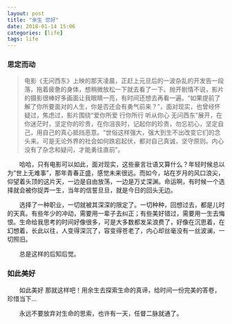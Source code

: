 ```yaml
---
layout: post
title: "余生 您好"
date: 2018-01-14 15:06
categories: [life]
tags: life
---
```


### 思定而动

> 电影《无问西东》上映的那天凌晨，正赶上元旦后的一波杂乱的开发告一段落，拖着疲惫的身体，想稍微放松一下就去看了一下。抛开剧情不说，影片的摄影很棒好多画面让我眼睛一亮，有时间还想去再看一遍。“如果提前了解了你所要面对的人生，你是否还会有勇气前来？”，面对现实，也曾经怀疑过，焦虑过，影片围绕“爱你所爱 行你所行 听从你心 无问西东”展开，在你迷茫时，坚定你的珍贵，在你沮丧时，记起你的珍贵，勿忘初心，坚定自己，用自己的真心抵挡恶意。“世俗这样强大，强大到生不出改变它们的念头来。可是无论外界的社会如何跌宕起伏，都对自己真诚，坚守原则。内心没有了杂念和疑问，才能勇往直前”。

&emsp;&emsp;哈哈，只有电影可以如此，面对现实，这些豪言壮语又算什么？年轻时候总以为“世上无难事”，那年青春正盛，感觉未来很远。而如今，站在岁月的风口浪尖，仰望着头顶的这片天，一边是自由放荡，一边是万丈深渊。命运啊，有时候一个选择就会被你捉弄一生，当年的信誓旦旦，就是今日的回头无边。

&emsp;&emsp;选择了一种职业，一切就被其深深的限定了。一切种种，回想过去，都是儿时的天真。有些年少的冲动，需要用一辈子去纠正；有些美好错过，需要用一生去悔恨。生命给我思考的时间好像很多，可是大多数都发呆浪费了，好像在沉思着，在幻想着，长此以往，人变得深沉了，容变得苍老了，内心却丝毫没有一丝波澜，一切照旧。

&emsp;&emsp;总是这样的后知后觉。

### 如此美好

&emsp;&emsp;如此美好 那就这样吧！用余生去探索生命的真谛，给时间一份完美的答卷，珍惜当下...

&emsp;&emsp;永远不要放弃对生命的思索，也许有一天，任督二脉就通了。
